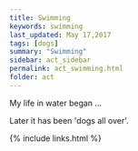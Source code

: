 ```yaml
---
title: Swimming
keywords: swimming
last_updated: May 17,2017
tags: [dogs]
summary: "Swimming"
sidebar: act_sidebar
permalink: act_swimming.html
folder: act
---
```

My life in water began ...


Later it has been 'dogs all over'.

{% include links.html %}
